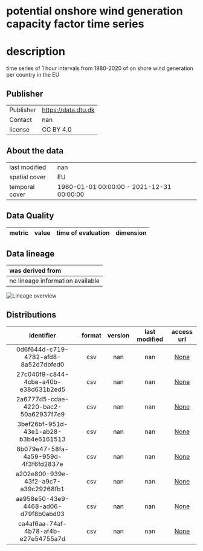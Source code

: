 
potential onshore wind generation capacity factor time series
=============================================================

# description
  
time series of 1 hour intervals from 1980-2020 of on shore wind generation per country in the EU
## Publisher

|||
| :--- | :--- |
|Publisher|https://data.dtu.dk|
|Contact|nan|
|license|CC BY 4.0|

## About the data

|||
| :--- | :--- |
|last modified|nan|
|spatial cover|EU|
|temporal cover|1980-01-01 00:00:00 - 2021-12-31 00:00:00|

## Data Quality

|metric|value|time of evaluation|dimension|
| :---: | :---: | :---: | :---: |

## Data lineage

|was derived from|
| :--- |
|no lineage information available|
  
![Lineage overview](s/figures/e857840a-8b0a-491d-9e0b-b6789e28aea6_lineage.svg)
## Distributions

|identifier|format|version|last modified|access url|
| :---: | :---: | :---: | :---: | :---: |
|0d6f644d-c719-4782-afd8-8a52d7dbfed0|csv|nan|nan|[None](None)|
|27c040f9-c844-4cbe-a40b-e38d631b2ed5|csv|nan|nan|[None](None)|
|2a6777d5-cdae-4220-bac2-50a62937f7e9|csv|nan|nan|[None](None)|
|3bef26bf-951d-43e1-ab28-b3b4e6161513|csv|nan|nan|[None](None)|
|8b079e47-58fa-4a59-959d-4f3f6fd2837e|csv|nan|nan|[None](None)|
|a202e800-939e-43f2-a9c7-a39c29268fb1|csv|nan|nan|[None](None)|
|aa958e50-43e9-4468-ad06-d79f8b0abd03|csv|nan|nan|[None](None)|
|ca4af6aa-74af-4b78-af4b-e27e54755a7d|csv|nan|nan|[None](None)|
